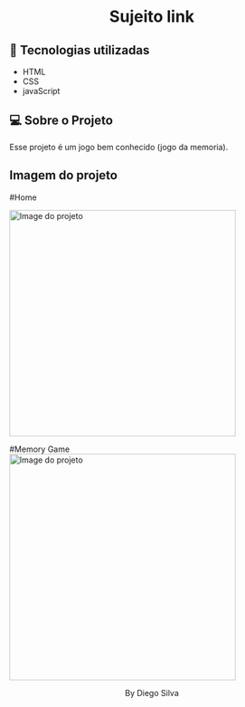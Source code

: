 <h1 align="center"> Sujeito link </h1>

## 🚀 Tecnologias utilizadas

- HTML
- CSS
- javaScript

## 💻 Sobre o Projeto

Esse projeto é um jogo bem conhecido (jogo da memoria).

## Imagem do projeto

#Home

<img alt="Image do projeto" title="Desktop" src="https://i.ibb.co/h9V1NNy/Document-Google-Chrome-05-09-2022-09-24-47.png" width="400px" />
<br>

#Memory Game
<br>
<img alt="Image do projeto" title="Desktop" src="https://i.ibb.co/4Tf8SPH/Document-Google-Chrome-05-09-2022-09-25-30.png" width="400px" />
<br>

 <p align="center">By Diego Silva<p>
